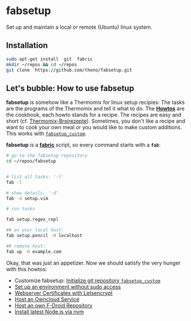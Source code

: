 # fabsetup

Set up and maintain a local or remote (Ubuntu) linux system.

## Installation

  ```sh
  sudo apt-get install  git  fabric
  mkdir ~/repos && cd ~/repos
  git clone  https://github.com/theno/fabsetup.git
  ```

## Let's bubble: How to use fabsetup

__fabsetup__ is somehow like a Thermomix for linux setup recipies: The tasks
are the programs of the Thermomix and tell it what to do.  The
__[Howtos](./howtos "cookbook")__ are the cookbook, each howto stands for a
recipe.  The recipes are easy and short (cf. [Thermomix-Breirezepte](https://github.com/theno/Breirezepte)).  Sometimes, you don't like a recipe
and want to cook your own meal or you would like to make custom additions.
This works with [`fabsetup_custom`](./howtos/fabsetup_custom.md).

__fabsetup__ is a __[fabric](http://www.fabfile.org/ "www.fabfile.org")__
script, so every command starts with a __`fab`__:

  ```sh
  # go to the fabsetup repository
  cd ~/repos/fabsetup


  # list all tasks: '-l'
  fab -l

  # show details: '-d'
  fab -d setup.vim

  # run tasks
  
  fab setup.regex_repl
  
  ## on your local host:
  fab setup.pencil -H localhost

  ## remote host:
  fab up -H example.com
  ```

Okay, that was just an appetizer. Now we should satisfy the very hunger with
this howtos:

 * Customize fabsetup: [Initialize git repository
   `fabsetup_custom`](./howtos/fabsetup_custom.md)
 * [Set up an environment without sudo access](./howtos/no-sudo.md)
 * [Webserver Certificates with Letsencrypt](./howtos/letsencrypt.md)
 * [Host an Owncloud Service](./howtos/owncloud.md)
 * [Host an own F-Droid Repository](./howtos/f-droid-repo.md)
 * [Install latest Node.js via nvm](./howtos/nodejs.md)
